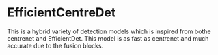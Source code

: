# EfficientCentreDet
This is a hybrid variety of detection models which is inspired from bothe centrenet and EfficientDet. This model is as fast as centrenet and much accurate due to the fusion blocks.
